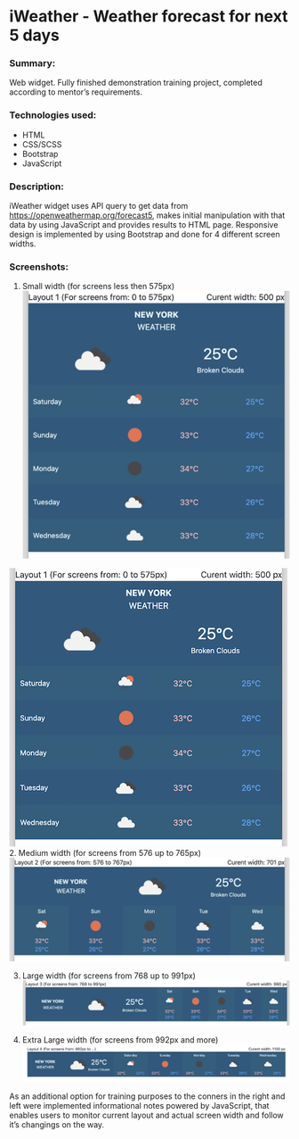 # iWeather - Weather forecast for next 5 days 
### Summary:
Web widget. Fully finished demonstration training project, completed according to mentor’s requirements.
### Technologies used:
* HTML
* CSS/SCSS
* Bootstrap
* JavaScript
### Description:
iWeather widget uses API query to get data from https://openweathermap.org/forecast5, makes initial manipulation with that data by using JavaScript and provides results to HTML page. Responsive design is implemented by using Bootstrap and done for 4 different screen widths.
### Screenshots:
1.	Small width (for screens less then 575px)
![Layout 1](/assets/images/L01.png)

![Layout 1](/assets/images/L01-500.png)
2.	Medium width (for screens from 576 up to 765px)
![Layout 2](/assets/images/L02.png)

3.	Large width (for screens from 768 up to 991px)
![Layout 3](/assets/images/L03.png)

4.	Extra Large width (for screens from 992px and more)
![Layout 4](/assets/images/L04.png)

As an additional option for training purposes to the conners in the right and left were implemented informational notes powered by JavaScript, that enables users to monitor current layout and actual screen width and follow it’s changings on the way. 
